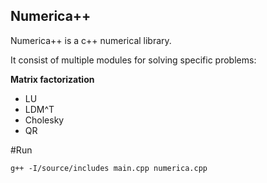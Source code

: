 ## Numerica++
Numerica++ is a c++ numerical library.

It consist of multiple modules for solving specific problems:

**Matrix factorization**
* LU
* LDM^T
* Cholesky
* QR

#Run

    g++ -I/source/includes main.cpp numerica.cpp


